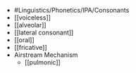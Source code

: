 - #Linguistics/Phonetics/IPA/Consonants
- [[voiceless]]
- [[alveolar]]
- [[lateral consonant]]
- [[oral]]
- [[fricative]]
- Airstream Mechanism
	- [[pulmonic]]